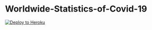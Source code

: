 # Worldwide-Statistics-of-Covid-19


[![Deploy to Heroku](https://www.herokucdn.com/deploy/button.png)](https://heroku.com/deploy)
